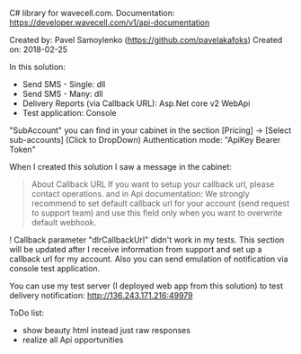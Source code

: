 C# library for wavecell.com.
Documentation: https://developer.wavecell.com/v1/api-documentation

Created by: Pavel Samoylenko (https://github.com/pavelakafoks)
Created on: 2018-02-25


In this solution:
 - Send SMS - Single: dll
 - Send SMS - Many: dll
 - Delivery Reports (via Callback URL): Asp.Net core v2 WebApi
 - Test application: Console


"SubAccount" you can find in your cabinet in the section [Pricing] -> [Select sub-accounts] (Click to DropDown)
Authentication mode: "ApiKey Bearer Token"


When I created this solution I saw a message in the cabinet:
> About Callback URL
> If you want to setup your callback url, please contact operations.
and in Api documentation:
> We strongly recommend to set default callback url for your account (send request to support team) and use this field only when you want to overwrite default webhook.

! Callback parameter "dlrCallbackUrl" didn't work in my tests. This section will be updated after I receive information from support and set up a callback url for my account.
Also you can send emulation of notification via console test application.


You can use my test server (I deployed web app from this solution) to test delivery notification: http://136.243.171.216:49979


ToDo list:
 - show beauty html instead just raw responses
 - realize all Api opportunities